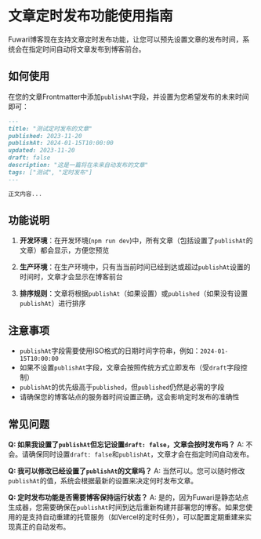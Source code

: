 # 文章定时发布功能使用指南

Fuwari博客现在支持文章定时发布功能，让您可以预先设置文章的发布时间，系统会在指定时间自动将文章发布到博客前台。

## 如何使用

在您的文章Frontmatter中添加`publishAt`字段，并设置为您希望发布的未来时间即可：

```markdown
---
title: "测试定时发布的文章"
published: 2023-11-20
publishAt: 2024-01-15T10:00:00
updated: 2023-11-20
draft: false
description: "这是一篇将在未来自动发布的文章"
tags: ["测试", "定时发布"]
---

正文内容...
```

## 功能说明

1. **开发环境**：在开发环境(`npm run dev`)中，所有文章（包括设置了`publishAt`的文章）都会显示，方便您预览

2. **生产环境**：在生产环境中，只有当当前时间已经到达或超过`publishAt`设置的时间时，文章才会显示在博客前台

3. **排序规则**：文章将根据`publishAt`（如果设置）或`published`（如果没有设置`publishAt`）进行排序

## 注意事项

- `publishAt`字段需要使用ISO格式的日期时间字符串，例如：`2024-01-15T10:00:00`
- 如果不设置`publishAt`字段，文章会按照传统方式立即发布（受`draft`字段控制）
- `publishAt`的优先级高于`published`，但`published`仍然是必需的字段
- 请确保您的博客站点的服务器时间设置正确，这会影响定时发布的准确性

## 常见问题

**Q: 如果我设置了`publishAt`但忘记设置`draft: false`，文章会按时发布吗？**
A: 不会。请确保同时设置`draft: false`和`publishAt`，文章才会在指定时间自动发布。

**Q: 我可以修改已经设置了`publishAt`的文章吗？**
A: 当然可以。您可以随时修改`publishAt`的值，系统会根据最新的设置来决定何时发布文章。

**Q: 定时发布功能是否需要博客保持运行状态？**
A: 是的，因为Fuwari是静态站点生成器，您需要确保在`publishAt`时间到达后重新构建并部署您的博客。如果您使用的是支持自动重建的托管服务（如Vercel的定时任务），可以配置定期重建来实现真正的自动发布。